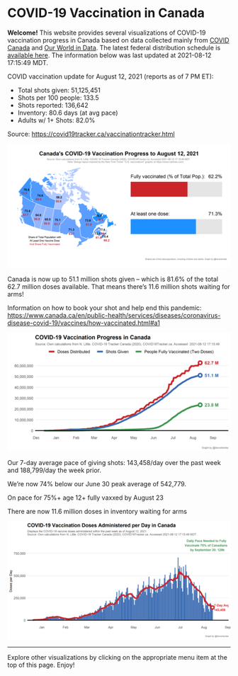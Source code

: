 COVID-19 Vaccination in Canada
==============================

**Welcome!** This website provides several visualizations of COVID-19
vaccination progress in Canada based on data collected mainly from
[COVID Canada](https://covid19tracker.ca/vaccinationtracker.html) and
[Our World in Data](https://ourworldindata.org/covid-vaccinations). The
latest federal distribution schedule is [available
here](https://www.canada.ca/en/public-health/services/diseases/2019-novel-coronavirus-infection/prevention-risks/covid-19-vaccine-treatment/vaccine-rollout.html).
The information below was last updated at 2021-08-12 17:15:49 MDT.

COVID vaccination update for August 12, 2021 (reports as of 7 PM ET):

-   Total shots given: 51,125,451
-   Shots per 100 people: 133.5
-   Shots reported: 136,642
-   Inventory: 80.6 days (at avg pace)
-   Adults w/ 1+ Shots: 82.0%

Source:
<a href="https://covid19tracker.ca/vaccinationtracker.html" class="uri">https://covid19tracker.ca/vaccinationtracker.html</a>

![](Plots/plot_main.png)

Canada is now up to 51.1 million shots given – which is 81.6% of the
total 62.7 million doses available. That means there’s 11.6 million
shots waiting for arms!

Information on how to book your shot and help end this pandemic:
<a href="https://www.canada.ca/en/public-health/services/diseases/coronavirus-disease-covid-19/vaccines/how-vaccinated.html#a1" class="uri">https://www.canada.ca/en/public-health/services/diseases/coronavirus-disease-covid-19/vaccines/how-vaccinated.html#a1</a>

![](Plots/plot_total.png)

Our 7-day average pace of giving shots: 143,458/day over the past week
and 188,799/day the week prior.

We’re now 74% below our June 30 peak average of 542,779.

On pace for 75%+ age 12+ fully vaxxed by August 23

There are now 11.6 million doses in inventory waiting for arms

![](Plots/pace_national.png)

------------------------------------------------------------------------

Explore other visualizations by clicking on the appropriate menu item at
the top of this page. Enjoy!
